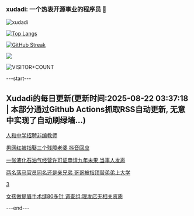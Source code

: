 ### xudadi: 一个热衷开源事业的程序员 👋

![xudadi](https://github-readme-stats-git-masterorgs-github-readme-stats-team.vercel.app/api?username=xudadi)

[![Top Langs](https://github-readme-stats.vercel.app/api/top-langs/?username=xudadi)](https://github.com/anuraghazra/github-readme-stats)

[![GitHub Streak](https://streak-stats.demolab.com?user=xudadi&locale=zh_Hans)](https://git.io/streak-stats)

![](https://raw.githubusercontent.com/xudadi/xudadi/main/assets/github-contribution-grid-snake.svg)

![VISITOR+COUNT](https://komarev.com/ghpvc/?username=xudadi&label=VISITOR+COUNT)


---start---

## Xudadi的每日更新(更新时间:2025-08-22 03:37:18 | 本部分通过Github Actions抓取RSS自动更新, 无意中实现了自动刷绿墙...)

[人和中学招聘非编教师](https://www.gongkaoleida.com/article/2579974)

[男网红被指娶三个残障老婆 抖音回应](https://m.163.com/news/article/K7GPJSGJ05561G0D.html)

[一张液化石油气经营许可证申请九年未果 当事人发声](https://m.163.com/news/article/K7H2JJ9F051492T3.html)

[两名落马官员同名还是亲兄弟 哥哥被指顶替弟弟上大学](https://m.163.com/news/article/K7GUU6O2051492T3.html)

[3](https://m.163.com/touch/news/sub/domestic)

[女孩做提眉手术缝80多针 调查组:理发店无相关资质](https://m.163.com/news/article/K7H1ASLM053469LG.html)

---end---
